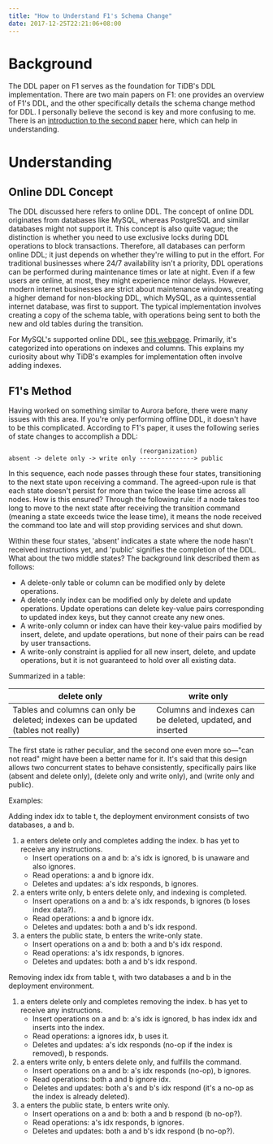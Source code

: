 ```yaml
---
title: "How to Understand F1's Schema Change"
date: 2017-12-25T22:21:06+08:00
---
```


# Background

The DDL paper on F1 serves as the foundation for TiDB's DDL implementation. There are two main papers on F1: one provides an overview of F1's DDL, and the other specifically details the schema change method for DDL. I personally believe the second is key and more confusing to me. There is an [introduction to the second paper](http://www.ifi.uzh.ch/dbtg/teaching/courses/SDBS/Papaioannou.pdf) here, which can help in understanding.

# Understanding

## Online DDL Concept

The DDL discussed here refers to online DDL. The concept of online DDL originates from databases like MySQL, whereas PostgreSQL and similar databases might not support it. This concept is also quite vague; the distinction is whether you need to use exclusive locks during DDL operations to block transactions. Therefore, all databases can perform online DDL; it just depends on whether they're willing to put in the effort. For traditional businesses where 24/7 availability isn't a priority, DDL operations can be performed during maintenance times or late at night. Even if a few users are online, at most, they might experience minor delays. However, modern internet businesses are strict about maintenance windows, creating a higher demand for non-blocking DDL, which MySQL, as a quintessential internet database, was first to support. The typical implementation involves creating a copy of the schema table, with operations being sent to both the new and old tables during the transition.

For MySQL's supported online DDL, see [this webpage](https://dev.mysql.com/doc/refman/5.7/en/innodb-create-index-overview.html). Primarily, it's categorized into operations on indexes and columns. This explains my curiosity about why TiDB's examples for implementation often involve adding indexes.

## F1's Method

Having worked on something similar to Aurora before, there were many issues with this area. If you're only performing offline DDL, it doesn't have to be this complicated. According to F1's paper, it uses the following series of state changes to accomplish a DDL:

```text
                                    (reorganization)
absent -> delete only -> write only ---------------> public
```

In this sequence, each node passes through these four states, transitioning to the next state upon receiving a command. The agreed-upon rule is that each state doesn't persist for more than twice the lease time across all nodes. How is this ensured? Through the following rule: if a node takes too long to move to the next state after receiving the transition command (meaning a state exceeds twice the lease time), it means the node received the command too late and will stop providing services and shut down.

Within these four states, 'absent' indicates a state where the node hasn't received instructions yet, and 'public' signifies the completion of the DDL. What about the two middle states? The background link described them as follows:

- A delete-only table or column can be modified only by delete operations.
- A delete-only index can be modified only by delete and update operations. Update operations can delete key-value pairs corresponding to updated index keys, but they cannot create any new ones.
- A write-only column or index can have their key-value pairs modified by insert, delete, and update operations, but none of their pairs can be read by user transactions.
- A write-only constraint is applied for all new insert, delete, and update operations, but it is not guaranteed to hold over all existing data.

Summarized in a table:

| delete only                            | write only                     |
|----------------------------------------|--------------------------------|
| Tables and columns can only be deleted; indexes can be updated (tables not really) | Columns and indexes can be deleted, updated, and inserted |

The first state is rather peculiar, and the second one even more so—"can not read" might have been a better name for it. It's said that this design allows two concurrent states to behave consistently, specifically pairs like (absent and delete only), (delete only and write only), and (write only and public).

Examples:

Adding index idx to table t, the deployment environment consists of two databases, a and b.

1. a enters delete only and completes adding the index. b has yet to receive any instructions.
    - Insert operations on a and b: a's idx is ignored, b is unaware and also ignores.
    - Read operations: a and b ignore idx.
    - Deletes and updates: a's idx responds, b ignores.
2. a enters write only, b enters delete only, and indexing is completed.
    - Insert operations on a and b: a's idx responds, b ignores (b loses index data?).
    - Read operations: a and b ignore idx.
    - Deletes and updates: both a and b's idx respond.
3. a enters the public state, b enters the write-only state.
    - Insert operations on a and b: both a and b's idx respond.
    - Read operations: a's idx responds, b ignores.
    - Deletes and updates: both a and b's idx respond.

Removing index idx from table t, with two databases a and b in the deployment environment.

1. a enters delete only and completes removing the index. b has yet to receive any instructions.
    - Insert operations on a and b: a's idx is ignored, b has index idx and inserts into the index.
    - Read operations: a ignores idx, b uses it.
    - Deletes and updates: a's idx responds (no-op if the index is removed), b responds.
2. a enters write only, b enters delete only, and fulfills the command.
    - Insert operations on a and b: a's idx responds (no-op), b ignores.
    - Read operations: both a and b ignore idx.
    - Deletes and updates: both a's and b's idx respond (it's a no-op as the index is already deleted).
3. a enters the public state, b enters write only.
    - Insert operations on a and b: both a and b respond (b no-op?).
    - Read operations: a's idx responds, b ignores.
    - Deletes and updates: both a and b's idx respond (b no-op?).